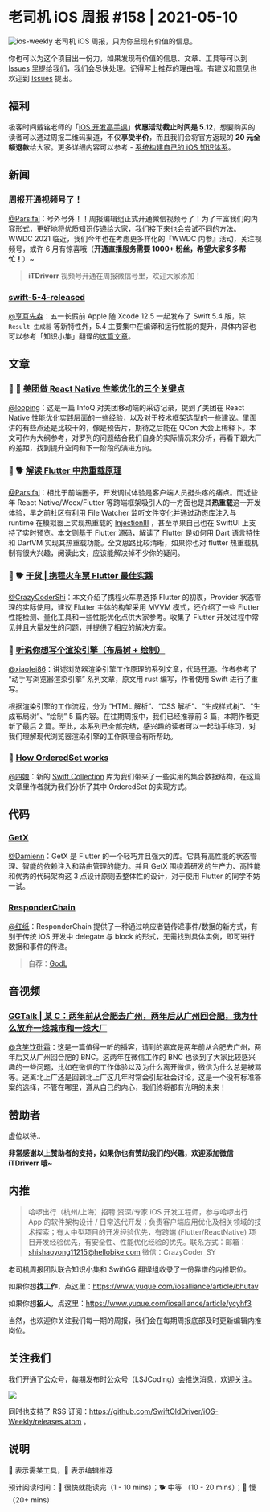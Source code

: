 # 老司机 iOS 周报 #158 | 2021-05-10

![ios-weekly](https://github.com/SwiftOldDriver/iOS-Weekly/blob/master/assets/ios-weekly.png?raw=true)
老司机 iOS 周报，只为你呈现有价值的信息。

你也可以为这个项目出一份力，如果发现有价值的信息、文章、工具等可以到 [Issues](https://github.com/SwiftOldDriver/iOS-Weekly/issues) 里提给我们，我们会尽快处理。记得写上推荐的理由哦。有建议和意见也欢迎到 [Issues](https://github.com/SwiftOldDriver/iOS-Weekly/issues) 提出。

## 福利

极客时间戴铭老师的「[iOS 开发高手课](https://time.geekbang.org/column/intro/100024501?code=0eTznNzpAbVisw%2FesJ9iM9iraIX21mfPuPgxm1jY5tI%3D)」**优惠活动截止时间是 5.12**，想要购买的读者可以通过周报二维码渠道，不仅**享受半价**，而且我们会将官方返现的 **20 元全额退款**给大家。更多详细内容可以参考 - [系统构建自己的 iOS 知识体系](https://mp.weixin.qq.com/s?__biz=MzI2NTAxMzg2MA==&tempkey=MTExMl9EcWloZVlNQyt6MjA1NS9pUEVtQ2RIY2JwcE1nQV9HeERVVkJBZk0zTVZjb2dCLUZaZEtsT1M3aFFCcURwM3ZJLU85OWVzYm9fei1UcnJRN2tDOVNFcGdkdDVoMElpcC1sMXNkd21LeWZaSEJWalRGNkQ2d25Bb012MWYxa2dnRmxGWFNWeGd6N0lCbk9rV1AxcWJRRW42X1Y3c3hEZW40M194c05Bfn4%3D&chksm=6aa285285dd50c3ef2fed31f056abbd0e6b0b9f0512b8ff8ec2e1560716fda253d1c28ecf600#rd)。

## 新闻

### 周报开通视频号了！

[@Parsifal](https://github.com/ParsifalC)：号外号外！！周报编辑组正式开通微信视频号了！为了丰富我们的内容形式，更好地将优质知识传递给大家，我们接下来也会尝试不同的方法。WWDC 2021 临近，我们今年也在考虑更多样化的『WWDC 内参』活动，关注视频号，或许 6 月有惊喜哦（**开通直播服务需要 1000+ 粉丝，希望大家多多帮忙！**）~

> **iTDriverr** 视频号开通在周报微信号里，欢迎大家添加！

### [swift-5-4-released](https://swift.org/blog/swift-5-4-released/)

[@享耳先森](https://github.com/iblacksun)：五一长假前 Apple 随 Xcode 12.5 一起发布了 Swift 5.4 版，除 `Result 生成器` 等新特性外，5.4 主要集中在编译和运行性能的提升，具体内容也可以参考「知识小集」翻译的[这篇文章](https://mp.weixin.qq.com/s/CKx-UhzBkhDMDvDbzjX09g)。

## 文章

### 🌟 🐎 [美团做 React Native 性能优化的三个关键点](https://mp.weixin.qq.com/s/2D2l7NF0kmwAkfCI_PbZug)

[@looping](https://github.com/looping)：这是一篇 InfoQ 对美团移动端的采访记录，提到了美团在 React Native 性能优化实践层面的一些经验，以及对于技术框架选型的一些建议。里面讲的有些点还是比较干的，像是预告片，期待之后能在 QCon 大会上稀释下。本文可作为大纲参考，对罗列的问题结合我们自身的实际情况来分析，再看下跟大厂的差距，找到提升空间和下一阶段的演进方向。

### 🌟 🐕 [解读 Flutter 中热重载原理](https://mp.weixin.qq.com/s/Rd03kZLr26AJGcW2RXZc3w)

[@Parsifal](https://github.com/ParsifalC)：相比于前端圈子，开发调试体验是客户端人员挺头疼的痛点。而近些年 React Native/Weex/Flutter 等跨端框架吸引人的一方面也是其**热重载**这一开发体验，早之前社区有利用 File Watcher 监听文件变化并通过动态库注入与 runtime 在模拟器上实现热重载的 [InjectionIII](https://github.com/johnno1962/InjectionIII) ，甚至苹果自己也在 SwiftUI 上支持了实时预览。本文则基于 Flutter 源码，解读了 Flutter 是如何用 Dart 语言特性和 DartVM 实现其热重载功能。全文思路比较清晰，如果你也对 flutter 热重载机制有很大兴趣，阅读此文，应该能解决掉不少你的疑问。

### 🌟 🐕 [干货 | 携程火车票 Flutter 最佳实践](https://mp.weixin.qq.com/s/VP6WEQkEel3W4tdo3ThYDw)

[@CrazyCoderShi](https://github.com/CrazyCoderShi)：本文介绍了携程火车票选择 Flutter 的初衷，Provider  状态管理的实际使用，建议 Flutter 主体的构架采用 MVVM 模式，还介绍了一些 Flutter 性能检测、量化工具和一些性能优化点供大家参考。收集了 Flutter 开发过程中常见并且大量发生的问题，并提供了相应的解决方案。

### 🐢 [听说你想写个渲染引擎（布局树 + 绘制）](https://mp.weixin.qq.com/s?__biz=Mzg4MjU2Mzc1MQ==&mid=2247485323&idx=1&sn=af965b57deaa2aabdd990348f7aa09ce&chksm=cf558843f822015544defa0c6af508642c840fc53f418c80d37b1af9b0018144b5139d6162f5&token=1028691144&lang=zh_CN#rd)

[@xiaofei86](https://github.com/xiaofei86)：讲述浏览器渲染引擎工作原理的系列文章，代码[开源](https://github.com/silan-liu/tiny-web-render-engine-swift)。作者参考了 “动手写浏览器渲染引擎” 系列文章，原文用 rust 编写，作者使用 Swift 进行了重写。

根据渲染引擎的工作流程，分为 “HTML 解析”、“CSS 解析”、“生成样式树”、“生成布局树”、“绘制” 5 篇内容。在往期周报中，我们已经推荐前 3 篇，本期作者更新了最后 2 篇。至此，本系列已全部完结，感兴趣的读者可以一起动手练习，对我们理解现代浏览器渲染引擎的工作原理会有所帮助。
 
### 🐎 [How OrderedSet works](https://oleb.net/2021/ordered-set/)

[@四娘](https://kemchenj.github.io/)：新的 [Swift Collection](https://swift.org/blog/swift-collections/) 库为我们带来了一些实用的集合数据结构，在这篇文章里作者就为我们分析了其中 OrderedSet 的实现方式。

## 代码

### [GetX](https://github.com/jonataslaw/getx)

[@Damienn](https://github.com/ZengyiMa)：GetX 是 Flutter 的一个轻巧并且强大的库。它具有高性能的状态管理、智能的依赖注入和路由管理的能力。并且 GetX 围绕着研发的生产力、高性能和优秀的代码架构这 3 点设计原则去整体性的设计，对于使用 Flutter 的同学不妨一试。

### [ResponderChain](https://github.com/GodL/ResponderChain)

[@红纸](https://github.com/nianran)：ResponderChain 提供了一种通过响应者链传递事件/数据的新方式，有别于传统 iOS 开发中 delegate 与 block 的形式，无需找到具体实例，即可进行数据和事件的传递。

> 自荐：[GodL](https://github.com/GodL)

## 音视频

### [GGTalk | 某 C：两年前从合肥去广州，两年后从广州回合肥，我为什么放弃一线城市和一线大厂](https://www.xiaoyuzhoufm.com/episode/6087ff41d99c5b06d55584f7?s=eyJ1IjoiNWU3ZDRiZTBhMmYyZTUwM2NlYzQzZTM3IiwiZCI6MX0%3D)
 
 [@含笑饮砒霜](https://weibo.com/chinafishnews/)：这是一篇值得一听的播客，请到的嘉宾是两年前从合肥去广州，两年后又从广州回合肥的 BNC。这两年在微信工作的 BNC 也谈到了大家比较感兴趣的一些问题，比如在微信的工作体验以及为什么离开微信，微信为什么总是被骂等。逃离北上广还是回到北上广这几年时常会引起社会讨论，这是一个没有标准答案的选择，不管在哪里，遵从自己的内心，我们终将都有光明的未来！

## 赞助者

虚位以待..

**非常感谢以上赞助者的支持，如果你也有赞助我们的兴趣，欢迎添加微信 iTDriverr 哦~**

## 内推

> 哈啰出行（杭州/上海）招聘 资深/专家 iOS 开发工程师，参与哈啰出行 App 的软件架构设计 / 日常迭代开发；负责客户端应用优化及相关领域的技术探索；有大中型项目的开发经验优先，有跨端 (Flutter/ReactNative) 项目开发经验优先，有安全性、性能优化经验的优先。联系方式：邮箱：shishaoyong11215@hellobike.com 微信：CrazyCoder_SY

老司机周报团队联合知识小集和 SwiftGG 翻译组收录了一份靠谱的内推职位。

如果你想**找工作**，点这里：https://www.yuque.com/iosalliance/article/bhutav

如果你想**招人**，点这里：https://www.yuque.com/iosalliance/article/ycyhf3

当然，也欢迎你关注我们每一期的周报，我们会在每期周报底部及时更新编辑内推岗位。

## 关注我们

我们开通了公众号，每期发布时公众号（LSJCoding）会推送消息，欢迎关注。

![](https://github.com/SwiftOldDriver/iOS-Weekly/blob/master/assets/qrcode_for_wechat.jpg?raw=true)

同时也支持了 RSS 订阅：https://github.com/SwiftOldDriver/iOS-Weekly/releases.atom 。

## 说明

🚧 表示需某工具，🌟 表示编辑推荐

预计阅读时间：🐎 很快就能读完（1 - 10 mins）；🐕 中等 （10 - 20 mins）；🐢 慢（20+ mins）
